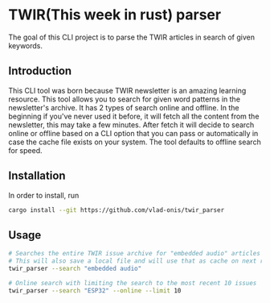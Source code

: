 # TWIR(This week in rust) parser

The goal of this CLI project is to parse the TWIR articles in search of given keywords.

## Introduction
This CLI tool was born because TWIR newsletter is an amazing learning resource. This tool allows you to search for given word patterns in the
newsletter's archive. It has 2 types of search online and offline. In the beginning if you've never used it before, it will fetch all the content
from the newsletter, this may take a few minutes. After fetch it will decide to search online or offline based on a CLI option that you can pass
or automatically in case the cache file exists on your system. The tool defaults to offline search for speed.

## Installation

In order to install, run

```bash
cargo install --git https://github.com/vlad-onis/twir_parser
```

## Usage

```bash
# Searches the entire TWIR issue archive for "embedded audio" articles
# This will also save a local file and will use that as cache on next runs
twir_parser --search "embedded audio"

# Online search with limiting the search to the most recent 10 issues
twir_parser --search "ESP32" --online --limit 10
```
